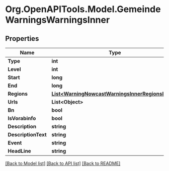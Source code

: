 # Org.OpenAPITools.Model.GemeindeWarningsWarningsInner

## Properties

Name | Type | Description | Notes
------------ | ------------- | ------------- | -------------
**Type** | **int** |  | [optional] 
**Level** | **int** |  | [optional] 
**Start** | **long** |  | [optional] 
**End** | **long** |  | [optional] 
**Regions** | [**List&lt;WarningNowcastWarningsInnerRegionsInner&gt;**](WarningNowcastWarningsInnerRegionsInner.md) |  | [optional] 
**Urls** | **List&lt;Object&gt;** |  | [optional] 
**Bn** | **bool** |  | [optional] 
**IsVorabinfo** | **bool** |  | [optional] 
**Description** | **string** |  | [optional] 
**DescriptionText** | **string** |  | [optional] 
**Event** | **string** |  | [optional] 
**HeadLine** | **string** |  | [optional] 

[[Back to Model list]](../README.md#documentation-for-models) [[Back to API list]](../README.md#documentation-for-api-endpoints) [[Back to README]](../README.md)

